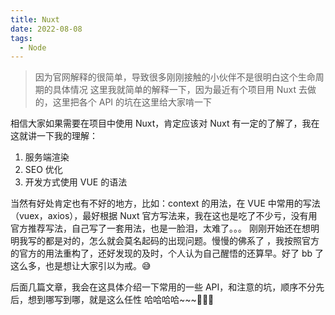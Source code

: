 ```yaml
---
title: Nuxt
date: 2022-08-08
tags:
  - Node
---
```


> 因为官网解释的很简单，导致很多刚刚接触的小伙伴不是很明白这个生命周期的具体情况 这里我就简单的解释一下，因为最近有个项目用 Nuxt 去做的，这里把各个 API 的坑在这里给大家啃一下

相信大家如果需要在项目中使用 Nuxt，肯定应该对 Nuxt 有一定的了解了，我在这就讲一下我的理解：

1. 服务端渲染
2. SEO 优化
3. 开发方式使用 VUE 的语法

当然有好处肯定也有不好的地方，比如：context 的用法，在 VUE 中常用的写法（vuex，axios），最好根据 Nuxt 官方写法来，我在这也是吃了不少亏，没有用官方推荐写法，自己写了一套用法，也是一脸泪，太难了。。。 刚刚开始还在想明明我写的都是对的，怎么就会莫名起码的出现问题。慢慢的佛系了 ，我按照官方的官方的用法重构了，还好发现的及时，个人认为自己醒悟的还算早。好了 bb 了这么多，也是想让大家引以为戒。😅

后面几篇文章，我会在这具体介绍一下常用的一些 API，和注意的坑，顺序不分先后，想到哪写到哪，就是这么任性 哈哈哈哈~~~😬😬😬
